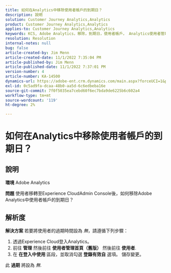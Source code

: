 ```yaml
---
title: 如何在Analytics中移除使用者帳戶的到期日？
description: 說明
solution: Customer Journey Analytics,Analytics
product: Customer Journey Analytics,Analytics
applies-to: Customer Journey Analytics,Analytics
keywords: KCS, Adobe Analytics，移除，到期日，使用者帳戶， Analytics使用者管理
resolution: Resolution
internal-notes: null
bug: false
article-created-by: Jim Menn
article-created-date: 11/1/2022 7:35:04 PM
article-published-by: Jim Menn
article-published-date: 11/1/2022 7:37:01 PM
version-number: 4
article-number: KA-14500
dynamics-url: https://adobe-ent.crm.dynamics.com/main.aspx?forceUCI=1&pagetype=entityrecord&etn=knowledgearticle&id=c5295f47-1c5a-ed11-9561-6045bd006a22
exl-id: 0c5ad9fa-dcaa-48b0-aa5d-6c6edbeba16e
source-git-commit: 7f0f5035ea7cebd60f6ec7bda9de6225b6c602a4
workflow-type: tm+mt
source-wordcount: '119'
ht-degree: 2%

---
```


# 如何在Analytics中移除使用者帳戶的到期日？

## 說明


<b>環境</b>
Adobe Analytics

<b>問題</b>
使用者移轉至Experience CloudAdmin Console後，如何移除Adobe Analytics中使用者帳戶的到期日？


## 解析度


<b>解決方案</b>
若要將使用者的過期時間設為 *無*，請遵循下列步驟：

1. 透過Experience Cloud登入Analytics。
2. 前往 <b>管理</b> 然後前往 <b>使用者管理首頁（舊版）</b> 然後前往 <b>使用者</b>.
3. 在 <b>在登入中使用</b> 區段，並取消勾選 <b>登錄有效自</b> 選項。 儲存變更。


此 <b>過期</b> 將設為 *無*.
